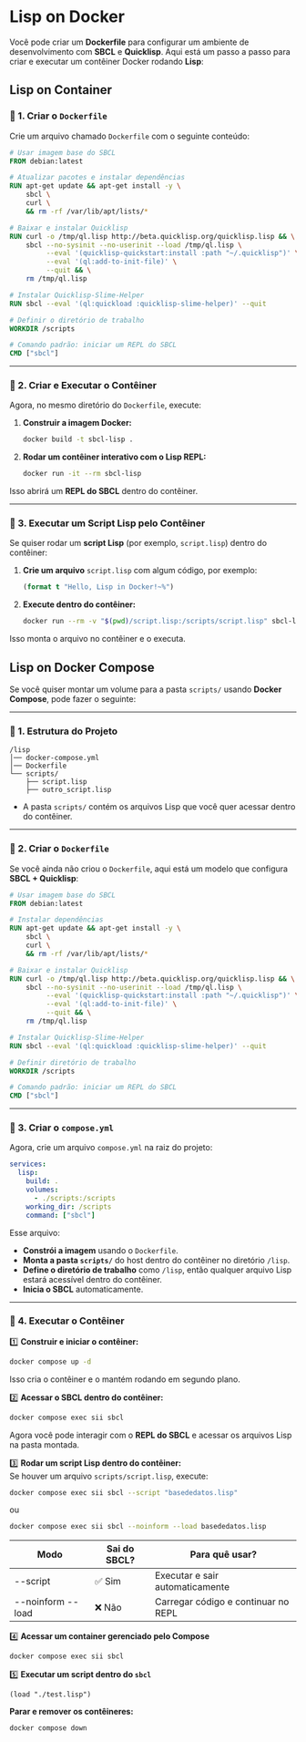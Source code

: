 # Lisp on Docker

Você pode criar um **Dockerfile** para configurar um ambiente de desenvolvimento com **SBCL** e **Quicklisp**. Aqui está um passo a passo para criar e executar um contêiner Docker rodando **Lisp**:

## Lisp on Container

### 📌 1. Criar o `Dockerfile`
Crie um arquivo chamado `Dockerfile` com o seguinte conteúdo:

```dockerfile
# Usar imagem base do SBCL
FROM debian:latest

# Atualizar pacotes e instalar dependências
RUN apt-get update && apt-get install -y \
    sbcl \
    curl \
    && rm -rf /var/lib/apt/lists/*

# Baixar e instalar Quicklisp
RUN curl -o /tmp/ql.lisp http://beta.quicklisp.org/quicklisp.lisp && \
    sbcl --no-sysinit --no-userinit --load /tmp/ql.lisp \
         --eval '(quicklisp-quickstart:install :path "~/.quicklisp")' \
         --eval '(ql:add-to-init-file)' \
         --quit && \
    rm /tmp/ql.lisp

# Instalar Quicklisp-Slime-Helper
RUN sbcl --eval '(ql:quickload :quicklisp-slime-helper)' --quit

# Definir o diretório de trabalho
WORKDIR /scripts

# Comando padrão: iniciar um REPL do SBCL
CMD ["sbcl"]
```

---

### 📌 2. Criar e Executar o Contêiner

Agora, no mesmo diretório do `Dockerfile`, execute:

1. **Construir a imagem Docker:**
   ```sh
   docker build -t sbcl-lisp .
   ```

2. **Rodar um contêiner interativo com o Lisp REPL:**
   ```sh
   docker run -it --rm sbcl-lisp
   ```

Isso abrirá um **REPL do SBCL** dentro do contêiner.

---

### 📌 3. Executar um Script Lisp pelo Contêiner

Se quiser rodar um **script Lisp** (por exemplo, `script.lisp`) dentro do contêiner:

1. **Crie um arquivo** `script.lisp` com algum código, por exemplo:
   ```lisp
   (format t "Hello, Lisp in Docker!~%")
   ```

2. **Execute dentro do contêiner:**
   ```sh
   docker run --rm -v "$(pwd)/script.lisp:/scripts/script.lisp" sbcl-lisp sbcl --script /scripts/script.lisp
   ```

Isso monta o arquivo no contêiner e o executa.

## Lisp on Docker Compose

Se você quiser montar um volume para a pasta `scripts/` usando **Docker Compose**, pode fazer o seguinte:

---

### 📌 1. Estrutura do Projeto  

```
/lisp
│── docker-compose.yml
│── Dockerfile
└── scripts/
    ├── script.lisp
    ├── outro_script.lisp
```

- A pasta `scripts/` contém os arquivos Lisp que você quer acessar dentro do contêiner.

---

### 📌 2. Criar o `Dockerfile`  

Se você ainda não criou o `Dockerfile`, aqui está um modelo que configura **SBCL + Quicklisp**:

```dockerfile
# Usar imagem base do SBCL
FROM debian:latest

# Instalar dependências
RUN apt-get update && apt-get install -y \
    sbcl \
    curl \
    && rm -rf /var/lib/apt/lists/*

# Baixar e instalar Quicklisp
RUN curl -o /tmp/ql.lisp http://beta.quicklisp.org/quicklisp.lisp && \
    sbcl --no-sysinit --no-userinit --load /tmp/ql.lisp \
         --eval '(quicklisp-quickstart:install :path "~/.quicklisp")' \
         --eval '(ql:add-to-init-file)' \
         --quit && \
    rm /tmp/ql.lisp

# Instalar Quicklisp-Slime-Helper
RUN sbcl --eval '(ql:quickload :quicklisp-slime-helper)' --quit

# Definir diretório de trabalho
WORKDIR /scripts

# Comando padrão: iniciar um REPL do SBCL
CMD ["sbcl"]
```

---

### 📌 3. Criar o `compose.yml`  

Agora, crie um arquivo `compose.yml` na raiz do projeto:

```yaml
services:
  lisp:
    build: .
    volumes:
      - ./scripts:/scripts
    working_dir: /scripts
    command: ["sbcl"]
```

Esse arquivo:
- **Constrói a imagem** usando o `Dockerfile`.
- **Monta a pasta `scripts/`** do host dentro do contêiner no diretório `/lisp`.
- **Define o diretório de trabalho** como `/lisp`, então qualquer arquivo Lisp estará acessível dentro do contêiner.
- **Inicia o SBCL** automaticamente.

---

### 📌 4. Executar o Contêiner  

1️⃣ **Construir e iniciar o contêiner:**  
```sh
docker compose up -d
```
Isso cria o contêiner e o mantém rodando em segundo plano.

2️⃣ **Acessar o SBCL dentro do contêiner:**  
```sh
docker compose exec sii sbcl
```

Agora você pode interagir com o **REPL do SBCL** e acessar os arquivos Lisp na pasta montada.

3️⃣ **Rodar um script Lisp dentro do contêiner:**  
Se houver um arquivo `scripts/script.lisp`, execute:  
```sh
docker compose exec sii sbcl --script "basededatos.lisp"
```

ou

```sh
docker compose exec sii sbcl --noinform --load basededatos.lisp
```

| Modo | Sai do SBCL? | Para quê usar? |
| --- | --------- | ---- |
| --script | ✅ Sim | Executar e sair automaticamente |
| --noinform --load | ❌ Não | Carregar código e continuar no REPL | 

4️⃣ **Acessar um container gerenciado pelo Compose**
```sh
docker compose exec sii sbcl
```

5️⃣ **Executar um script dentro do `sbcl`**
```sbcl
(load "./test.lisp")
```

**Parar e remover os contêineres:**  
```sh
docker compose down
```

